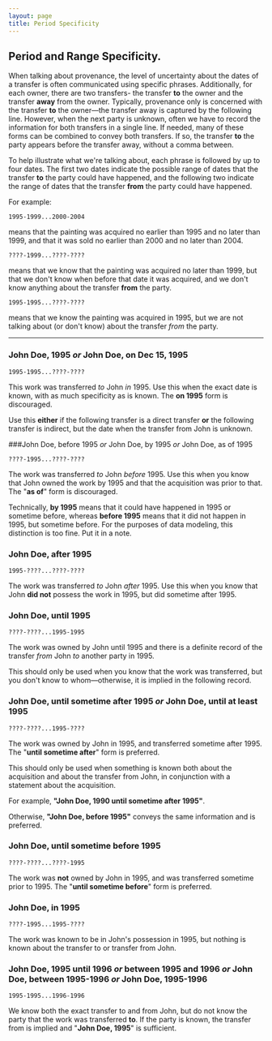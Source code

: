 ```yaml
---
layout: page
title: Period Specificity
---
```


## Period and Range Specificity. 

When talking about provenance, the level of uncertainty about the dates of a transfer is often communicated using specific phrases.  Additionally, for each owner, there are two transfers- the transfer **to** the owner and the transfer **away** from the owner.  Typically, provenance only is concerned with the transfer **to** the owner—the transfer away is captured by the following line.  However, when the next party is unknown, often we have to record the information for both transfers in a single line. If needed, many of these forms can be combined to convey both transfers.  If so, the transfer **to** the party appears before the transfer away, without a comma between. 

To help illustrate what we're talking about, each phrase is followed by up to four dates. The first two dates indicate the possible range of dates that the transfer **to** the party could have happened, and the following two indicate the range of dates that the transfer **from** the party could have happened.

For example: 

    1995-1999...2000-2004
    
means that the painting was acquired no earlier than 1995 and no later than 1999, and that it was sold no earlier than 2000 and no later than 2004.


    ????-1999...????-????

means that we know that the painting was acquired no later than 1999, but that we don't know when before that date it was acquired, and we don't know anything about the transfer **from** the party.

    1995-1995...????-????

means that we know the painting was acquired in 1995, but we are not talking about (or don't know) about the transfer *from* the party.
    
----

### John Doe, 1995 *or* John Doe, on Dec 15, 1995

    1995-1995...????-????

This work was transferred *to*  John *in* 1995.  Use this when the exact date is known, with as much specificity as is known.  The **on 1995** form is discouraged.


Use this **either** if the following transfer is a direct transfer **or** the following transfer is indirect, but the date when the transfer from John is unknown.



###John Doe, before 1995 *or* John Doe, by 1995 *or* John Doe, as of 1995
 
    ????-1995...????-????

The work was transferred *to* John *before* 1995.  Use this when you know that John owned the work by 1995 and that the acquisition was prior to that. The "**as of**" form is discouraged.

Technically, **by 1995** means that it could have happened in 1995 or sometime before, whereas **before 1995** means that it did not happen in 1995, but sometime before.  For the purposes of data modeling, this distinction is too fine.  Put it in a note.


### John Doe, after 1995

    1995-????...????-????

The work was transferred *to* John *after* 1995.  Use this when you know that John **did not** possess the work in 1995, but did sometime after 1995.


### John Doe, until 1995

    ????-????...1995-1995

The work was owned by John until 1995 and there is a definite record of the transfer *from* John *to* another party in 1995.  

This should only be used when you know that the work was transferred, but you don't know to whom—otherwise, it is implied in the following record.

### John Doe, until sometime after 1995 *or* John Doe, until at least 1995 

    ????-????...1995-????

The work was owned by John in 1995, and transferred sometime after 1995.  The "**until sometime after**" form is preferred.

This should only be used when something is known both about the acquisition and about the transfer from John, in conjunction with a statement about the acquisition.  

For example, **"John Doe, 1990 until sometime after 1995"**.  

Otherwise,  **"John Doe, before 1995"** conveys the same information and is preferred.

### John Doe, until sometime before 1995

    ????-????...????-1995
    
The work was **not** owned by John in 1995, and was transferred sometime prior to 1995.  The "**until sometime before**" form is preferred.


### John Doe, in 1995

    ????-1995...1995-????
    
The work was known to be in John's possession in 1995, but nothing is known about the transfer to or transfer from John.

### John Doe, 1995 until 1996 *or* between 1995 and 1996 *or* John Doe, between 1995-1996 *or* John Doe, 1995-1996

    1995-1995...1996-1996

We know both the exact transfer to and from John, but do not know the party that the work was transferred **to**.  If the party is known, the transfer from is implied and "**John Doe, 1995**" is sufficient. 

